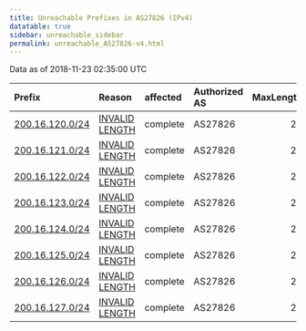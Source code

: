 ```yaml
---
title: Unreachable Prefixes in AS27826 (IPv4)
datatable: true
sidebar: unreachable_sidebar
permalink: unreachable_AS27826-v4.html
---
```


Data as of 2018-11-23 02:35:00 UTC


<div class="datatable-begin"></div>

| Prefix                                                   | Reason                                                                                                    | affected   | Authorized AS   |   MaxLength | Anchor                                         |   unreachable /24s |
|:---------------------------------------------------------|:----------------------------------------------------------------------------------------------------------|:-----------|:----------------|------------:|:-----------------------------------------------|-------------------:|
| [200.16.120.0/24](https://stat.ripe.net/200.16.120.0/24) | [INVALID LENGTH](https://rpki-validator.ripe.net/announcement-preview?asn=AS27826&prefix=200.16.120.0/24) | complete   | AS27826         |          21 | [LACNIC](unreachable_LACNIC_RPKI_Root-v4.html) |                  1 |
| [200.16.121.0/24](https://stat.ripe.net/200.16.121.0/24) | [INVALID LENGTH](https://rpki-validator.ripe.net/announcement-preview?asn=AS27826&prefix=200.16.121.0/24) | complete   | AS27826         |          21 | [LACNIC](unreachable_LACNIC_RPKI_Root-v4.html) |                  1 |
| [200.16.122.0/24](https://stat.ripe.net/200.16.122.0/24) | [INVALID LENGTH](https://rpki-validator.ripe.net/announcement-preview?asn=AS27826&prefix=200.16.122.0/24) | complete   | AS27826         |          21 | [LACNIC](unreachable_LACNIC_RPKI_Root-v4.html) |                  1 |
| [200.16.123.0/24](https://stat.ripe.net/200.16.123.0/24) | [INVALID LENGTH](https://rpki-validator.ripe.net/announcement-preview?asn=AS27826&prefix=200.16.123.0/24) | complete   | AS27826         |          21 | [LACNIC](unreachable_LACNIC_RPKI_Root-v4.html) |                  1 |
| [200.16.124.0/24](https://stat.ripe.net/200.16.124.0/24) | [INVALID LENGTH](https://rpki-validator.ripe.net/announcement-preview?asn=AS27826&prefix=200.16.124.0/24) | complete   | AS27826         |          21 | [LACNIC](unreachable_LACNIC_RPKI_Root-v4.html) |                  1 |
| [200.16.125.0/24](https://stat.ripe.net/200.16.125.0/24) | [INVALID LENGTH](https://rpki-validator.ripe.net/announcement-preview?asn=AS27826&prefix=200.16.125.0/24) | complete   | AS27826         |          21 | [LACNIC](unreachable_LACNIC_RPKI_Root-v4.html) |                  1 |
| [200.16.126.0/24](https://stat.ripe.net/200.16.126.0/24) | [INVALID LENGTH](https://rpki-validator.ripe.net/announcement-preview?asn=AS27826&prefix=200.16.126.0/24) | complete   | AS27826         |          21 | [LACNIC](unreachable_LACNIC_RPKI_Root-v4.html) |                  1 |
| [200.16.127.0/24](https://stat.ripe.net/200.16.127.0/24) | [INVALID LENGTH](https://rpki-validator.ripe.net/announcement-preview?asn=AS27826&prefix=200.16.127.0/24) | complete   | AS27826         |          21 | [LACNIC](unreachable_LACNIC_RPKI_Root-v4.html) |                  1 |

<div class="datatable-end"></div>